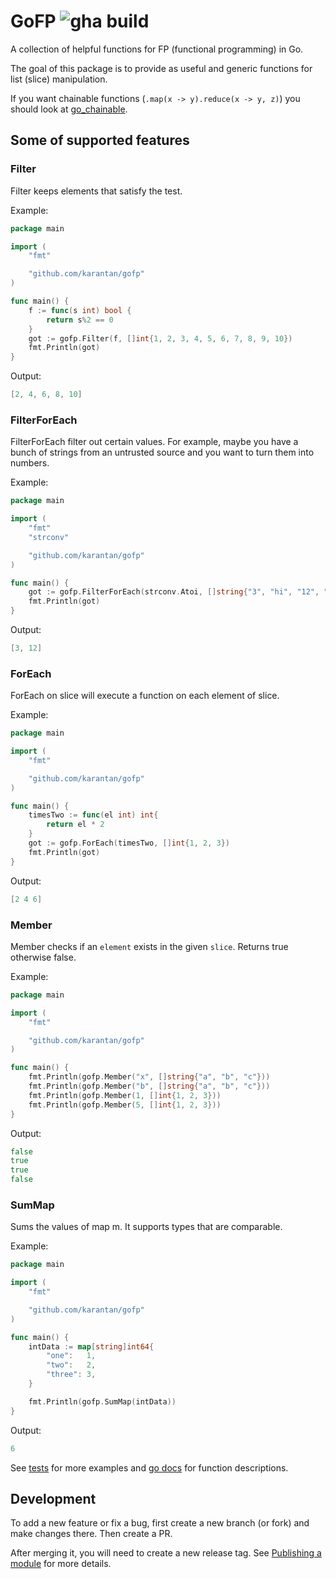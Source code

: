 # GoFP ![gha build](https://github.com/karantan/gofp/workflows/Go/badge.svg)

A collection of helpful functions for FP (functional programming) in Go.

The goal of this package is to provide as useful and generic functions for list (slice)
manipulation.

If you want chainable functions (`.map(x -> y).reduce(x -> y, z)`) you should look at
[go_chainable](https://github.com/neurocollective/go_chainable).


## Some of supported features

### Filter
Filter keeps elements that satisfy the test.

Example:

```go
package main

import (
	"fmt"

	"github.com/karantan/gofp"
)

func main() {
	f := func(s int) bool {
		return s%2 == 0
	}
	got := gofp.Filter(f, []int{1, 2, 3, 4, 5, 6, 7, 8, 9, 10})
	fmt.Println(got)
}
```

Output:
```go
[2, 4, 6, 8, 10]
```

### FilterForEach
FilterForEach filter out certain values. For example, maybe you have a bunch of
strings from an untrusted source and you want to turn them into numbers.

Example:

```go
package main

import (
	"fmt"
	"strconv"

	"github.com/karantan/gofp"
)

func main() {
	got := gofp.FilterForEach(strconv.Atoi, []string{"3", "hi", "12", "4th", "May"})
	fmt.Println(got)
}
```

Output:
```go
[3, 12]
```

### ForEach
ForEach on slice will execute a function on each element of slice.

Example:

```go
package main

import (
	"fmt"

	"github.com/karantan/gofp"
)

func main() {
	timesTwo := func(el int) int{
		return el * 2
	}
	got := gofp.ForEach(timesTwo, []int{1, 2, 3})
	fmt.Println(got)
}

```

Output:
```go
[2 4 6]
```

### Member

Member checks if an `element` exists in the given `slice`. Returns true otherwise false.

Example:

```go
package main

import (
	"fmt"

	"github.com/karantan/gofp"
)

func main() {
	fmt.Println(gofp.Member("x", []string{"a", "b", "c"}))
	fmt.Println(gofp.Member("b", []string{"a", "b", "c"}))
	fmt.Println(gofp.Member(1, []int{1, 2, 3}))
	fmt.Println(gofp.Member(5, []int{1, 2, 3}))
}
```

Output:
```go
false
true
true
false
```

### SumMap

Sums the values of map m. It supports types that are comparable.

Example:

```go
package main

import (
	"fmt"

	"github.com/karantan/gofp"
)

func main() {
	intData := map[string]int64{
		"one":   1,
		"two":   2,
		"three": 3,
	}

	fmt.Println(gofp.SumMap(intData))
}
```

Output:
```go
6
```

See [tests](gofp_test.go) for more examples and [go docs](https://pkg.go.dev/github.com/karantan/gofp)
for function descriptions.

## Development

To add a new feature or fix a bug, first create a new branch (or fork) and make changes
there. Then create a PR.

After merging it, you will need to create a new release tag. See [Publishing a module](https://go.dev/doc/modules/publishing)
for more details.
